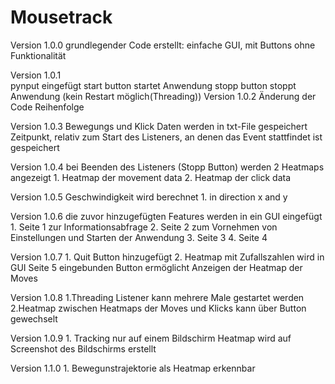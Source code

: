 # Mousetrack

Version 1.0.0
    grundlegender Code erstellt:
        einfache GUI, mit Buttons ohne Funktionalität

Version 1.0.1            
        pynput eingefügt
            start button startet Anwendung
            stopp button stoppt Anwendung (kein Restart möglich(Threading))
Version 1.0.2
    Änderung der Code Reihenfolge

Version 1.0.3
    Bewegungs und Klick Daten werden in txt-File gespeichert
    Zeitpunkt, relativ zum Start des Listeners, an denen das Event stattfindet ist gespeichert

Version 1.0.4
    bei Beenden des Listeners (Stopp Button) werden 2 Heatmaps angezeigt
        1. Heatmap der movement data
        2. Heatmap der click data

Version 1.0.5
    Geschwindigkeit wird berechnet
    1. in direction x and y

Version 1.0.6
    die zuvor hinzugefügten Features werden in ein GUI eingefügt
        1. Seite 1 zur Informationsabfrage
        2. Seite 2 zum Vornehmen von Einstellungen und Starten der Anwendung
        3. Seite 3
        4. Seite 4

Version 1.0.7
    1. Quit Button hinzugefügt
    2. Heatmap mit Zufallszahlen wird in GUI Seite 5 eingebunden
        Button ermöglicht Anzeigen der Heatmap der Moves

Version 1.0.8
    1.Threading
        Listener kann mehrere Male gestartet werden
    2.Heatmap
        zwischen Heatmaps der Moves und Klicks kann über Button gewechselt 
        
Version 1.0.9
    1. Tracking nur auf einem Bildschirm
        Heatmap wird auf Screenshot des Bildschirms erstellt

Version 1.1.0
    1. Bewegunstrajektorie als Heatmap erkennbar
